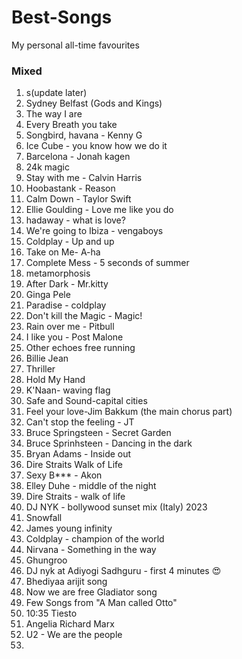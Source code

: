# Best-Songs
My personal all-time favourites


### Mixed
1. s(update later)
2. Sydney Belfast (Gods and Kings)
3. The way I are
4. Every Breath you take
5. Songbird, havana - Kenny G
6. Ice Cube - you know how we do it
7. Barcelona - Jonah kagen
8. 24k magic
9. Stay with me - Calvin Harris
10. Hoobastank - Reason
12. Calm Down - Taylor Swift
13. Ellie Goulding - Love me like you do
14. hadaway - what is love?
15. We're going to Ibiza - vengaboys
16. Coldplay - Up and up
17. Take on Me- A-ha
18. Complete Mess - 5 seconds of summer
19. metamorphosis
20. After Dark - Mr.kitty
21. Ginga Pele
22. Paradise - coldplay
23. Don't kill the Magic - Magic!
24. Rain over me -  Pitbull
25. I like you - Post Malone
26. Other echoes free running
27. Billie Jean
28. Thriller
29. Hold My Hand
30. K'Naan- waving flag
31. Safe and Sound-capital cities
32. Feel your love-Jim Bakkum (the main chorus part)
33. Can't stop the feeling - JT
34. Bruce Springsteen - Secret Garden
35. Bruce Sprinhsteen - Dancing in the dark
36. Bryan Adams - Inside out
37. Dire Straits Walk of Life
38. Sexy B*** - Akon
39. Elley Duhe - middle of the night
40. Dire Straits - walk of life
41. DJ NYK - bollywood sunset mix (Italy) 2023
42. Snowfall
43. James young infinity
44. Coldplay - champion of the world
45. Nirvana - Something in the way
46. Ghungroo
47. DJ nyk at  Adiyogi Sadhguru - first 4 minutes 😍
48. Bhediyaa arijit song
49. Now we are free Gladiator song
50. Few Songs from "A Man called Otto"
51. 10:35 Tiesto
52. Angelia Richard Marx
53. U2 - We are the people
54. 



